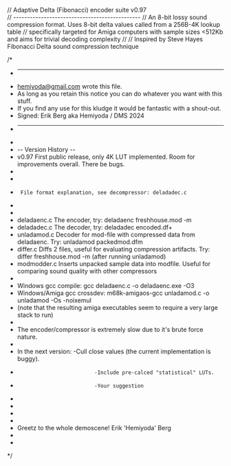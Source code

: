 // Adaptive Delta (Fibonacci) encoder suite v0.97  
// ----------------------------------------------
// An 8-bit lossy sound compression format. Uses 8-bit delta values called from a 256B-4K lookup table
// specifically targeted for Amiga computers with sample sizes <512Kb and aims for trivial decoding complexity
//
// Inspired by Steve Hayes Fibonacci Delta sound compression technique

/*
 * ----------------------------------------------------------------------------
 * <hemiyoda@gmail.com> wrote this file. 
 * As long as you retain this notice you can do whatever you want with this stuff. 
 * If you find any use for this kludge it would be fantastic with a shout-out. 
 * Signed: Erik Berg aka Hemiyoda / DMS       2024
 * ----------------------------------------------------------------------------
 *
 * -- Version History --
 * v0.97 First public release, only 4K LUT implemented. Room for improvements overall. There be bugs.
 *
 *
 *   	File format explanation, see decompressor: deladadec.c
 *
 *
 *	deladaenc.c		The encoder, try: deladaenc freshhouse.mod -m
 *	deladadec.c		The decoder, try: deladadec encoded.df+ 
 *	unladamod.c		Decoder for mod-file with compressed data from deladaenc. Try: unladamod packedmod.dfm 
 *	differ.c		Diffs 2 files, useful for evaluating compression artifacts. Try: differ freshhouse.mod -m (after running unladamod)
 *	modmodder.c		Inserts unpacked sample data into modfile. Useful for comparing sound quality with other compressors
 *
 *	Windows gcc compile: 		      gcc deladaenc.c -o deladaenc.exe -O3
 *	Windows/Amiga gcc crossdev: 	m68k-amigaos-gcc unladamod.c -o unladamod -Os -noixemul
 *	(note that the resulting amiga executables seem to require a very large stack to run)
 * 
 *	The encoder/compressor is extremely slow due to it's brute force nature.
 *
 *	In the next version: 	-Cull close values (the current implementation is buggy). 
 *		    		            -Include pre-calced "statistical" LUTs.
 *				                -Your suggestion  
 *
 *
 *	 
 *
 *	Greetz to the whole demoscene! Erik 'Hemiyoda' Berg 
 *
 * 
*/
 

